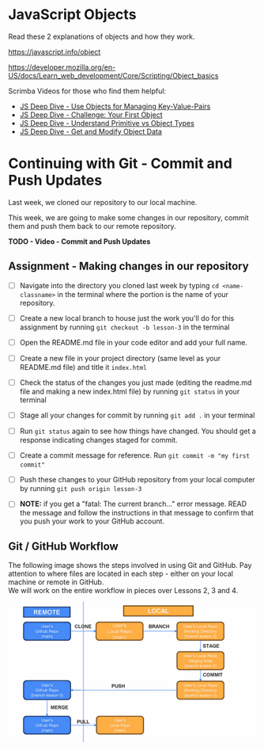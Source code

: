 

# JavaScript Objects
Read these 2 explanations of objects and how they work.

  https://javascript.info/object

  https://developer.mozilla.org/en-US/docs/Learn_web_development/Core/Scripting/Object_basics


Scrimba Videos for those who find them helpful:
- [JS Deep Dive - Use Objects for Managing Key-Value-Pairs](https://scrimba.com/javascript-deep-dive-c0a/~016)
- [JS Deep Dive - Challenge: Your First Object](https://scrimba.com/javascript-deep-dive-c0a/~017)
- [JS Deep Dive - Understand Primitive vs Object Types](https://scrimba.com/javascript-deep-dive-c0a/~018)
- [JS Deep Dive - Get and Modify Object Data](https://scrimba.com/javascript-deep-dive-c0a/~019)



# Continuing with Git - Commit and Push Updates

Last week, we cloned our repository to our local machine.

This week, we are going to make some changes in our repository, commit them and push them back to our remote repository.  

**TODO - Video - Commit and Push Updates**

## Assignment - Making changes in our repository
   - [ ] Navigate into the directory you cloned last week by typing `cd <name-classname>` in the terminal where the <name-classname> portion is the name of your repository.
   - [ ] Create a new local branch to house just the work you'll do for this assignment by running `git checkout -b lesson-3` in the terminal
   - [ ] Open the README.md file in your code editor and add your full name.
   - [ ] Create a new file in your project directory (same level as your README.md file) and title it `index.html`
   - [ ] Check the status of the changes you just made (editing the readme.md file and making a new index.html file) by running `git status` in your terminal
   - [ ] Stage all your changes for commit by running `git add .` in your terminal
   - [ ] Run `git status` again to see how things have changed.  You should get a response indicating changes staged for commit.
   - [ ] Create a commit message for reference.  Run `git commit -m "my first commit"`
   - [ ] Push these changes to your GitHub repository from your local computer by running `git push origin lesson-3`
   - [ ] **NOTE:** if you get a "fatal: The current branch..." error message.  READ the message and follow the instructions in that message to confirm that you push your work to your GitHub account.


## Git / GitHub Workflow
The following image shows the steps involved in using Git and GitHub.  Pay attention to where files are located in each step - either on your local machine or remote in GitHub.  
We will work on the entire workflow in pieces over Lessons 2, 3 and 4.

![image](https://github.com/Code-the-Dream-School/intro-to-programming-2026/blob/main/assets/GitFlow.jpg?raw=true)